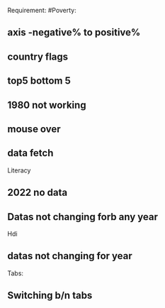 Requirement:
#Poverty:
##  axis -negative% to positive%
## country flags 
## top5 bottom 5
## 1980 not working
## mouse over
## data  fetch

Literacy 
## 2022 no data
## Datas not changing  forb any year

Hdi 
## datas not changing for year

Tabs:
## Switching b/n tabs


